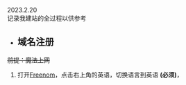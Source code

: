 2023.2.20  
记录我建站的全过程以供参考
- ## 域名注册
~~前提：魔法上网~~
1. 打开[Freenom](https://freenom.com)，点击右上角的英语，切换语言到英语 **(必须)**，